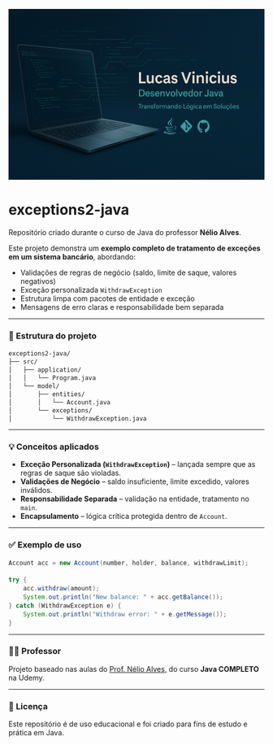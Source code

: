 <p align="center">
  <img src="https://raw.githubusercontent.com/LucVinicius-DEV/exceptions2-java/main/banner.png" alt="Banner exceptions2-java" />
</p>

# exceptions2-java

Repositório criado durante o curso de Java do professor **Nélio Alves**.

Este projeto demonstra um **exemplo completo de tratamento de exceções em um sistema bancário**, abordando:

- Validações de regras de negócio (saldo, limite de saque, valores negativos)  
- Exceção personalizada `WithdrawException`  
- Estrutura limpa com pacotes de entidade e exceção  
- Mensagens de erro claras e responsabilidade bem separada  

---

### 📁 Estrutura do projeto

```
exceptions2-java/
├── src/
│   ├── application/
│   │   └── Program.java
│   └── model/
│       ├── entities/
│       │   └── Account.java
│       └── exceptions/
│           └── WithdrawException.java
```

---

### 💡 Conceitos aplicados

- **Exceção Personalizada (`WithdrawException`)** – lançada sempre que as regras de saque são violadas.  
- **Validações de Negócio** – saldo insuficiente, limite excedido, valores inválidos.  
- **Responsabilidade Separada** – validação na entidade, tratamento no `main`.  
- **Encapsulamento** – lógica crítica protegida dentro de `Account`.

---

### ✅ Exemplo de uso

```java
Account acc = new Account(number, holder, balance, withdrawLimit);

try {
    acc.withdraw(amount);
    System.out.println("New balance: " + acc.getBalance());
} catch (WithdrawException e) {
    System.out.println("Withdraw error: " + e.getMessage());
}
```

---

### 👨‍🏫 Professor

Projeto baseado nas aulas do [Prof. Nélio Alves](https://github.com/nelioalves), do curso **Java COMPLETO** na Udemy.

---

### 🔗 Licença

Este repositório é de uso educacional e foi criado para fins de estudo e prática em Java.
````0
